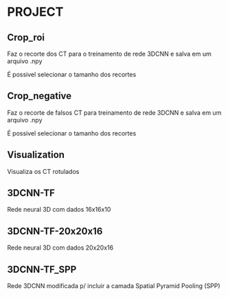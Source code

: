 # PROJECT


## Crop_roi

Faz o recorte dos CT para o treinamento de rede 3DCNN e salva em um arquivo .npy

É possivel selecionar o tamanho dos recortes

## Crop_negative

Faz o recorte de falsos CT para treinamento de rede 3DCNN e salva em um arquivo .npy

É possivel selecionar o tamanho dos recortes

## Visualization

Visualiza os CT rotulados

## 3DCNN-TF

Rede neural 3D com dados 16x16x10

## 3DCNN-TF-20x20x16

Rede neural 3D com dados 20x20x16

## 3DCNN-TF_SPP

Rede 3DCNN modificada p/ incluir a camada Spatial Pyramid Pooling (SPP)
